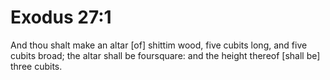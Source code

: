 # Exodus 27:1

And thou shalt make an altar [of] shittim wood, five cubits long, and five cubits broad; the altar shall be foursquare: and the height thereof [shall be] three cubits.